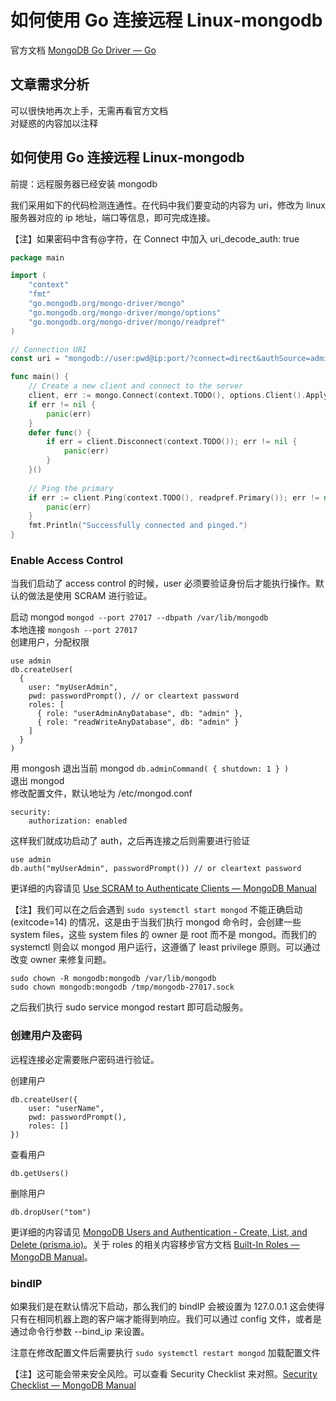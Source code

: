 # 如何使用 Go 连接远程 Linux-mongodb

官方文档 [MongoDB Go Driver — Go](https://www.mongodb.com/docs/drivers/go/current/)

## 文章需求分析

可以很快地再次上手，无需再看官方文档  
对疑惑的内容加以注释

## 如何使用 Go 连接远程 Linux-mongodb

前提：远程服务器已经安装 mongodb

我们采用如下的代码检测连通性。在代码中我们要变动的内容为 uri，修改为 linux 服务器对应的 ip 地址，端口等信息，即可完成连接。

【注】如果密码中含有@字符，在 Connect 中加入 uri_decode_auth: true

```Go
package main

import (
    "context"
    "fmt"
    "go.mongodb.org/mongo-driver/mongo"
    "go.mongodb.org/mongo-driver/mongo/options"
    "go.mongodb.org/mongo-driver/mongo/readpref"
)

// Connection URI
const uri = "mongodb://user:pwd@ip:port/?connect=direct&authSource=admin&authMechanism=SCRAM-SHA-1"

func main() {
    // Create a new client and connect to the server
    client, err := mongo.Connect(context.TODO(), options.Client().ApplyURI(uri))
    if err != nil {
        panic(err)
    }
    defer func() {
        if err = client.Disconnect(context.TODO()); err != nil {
            panic(err)
        }
    }()
    
    // Ping the primary
    if err := client.Ping(context.TODO(), readpref.Primary()); err != nil {
        panic(err)
    }
    fmt.Println("Successfully connected and pinged.")
}
```

### Enable Access Control

当我们启动了 access control 的时候，user 必须要验证身份后才能执行操作。默认的做法是使用 SCRAM 进行验证。

启动 mongod `mongod --port 27017 --dbpath /var/lib/mongodb`  
本地连接 `mongosh --port 27017`  
创建用户，分配权限

```
use admin
db.createUser(
  {
    user: "myUserAdmin",
    pwd: passwordPrompt(), // or cleartext password
    roles: [
      { role: "userAdminAnyDatabase", db: "admin" },
      { role: "readWriteAnyDatabase", db: "admin" }
    ]
  }
)
```

用 mongosh 退出当前 mongod `db.adminCommand( { shutdown: 1 } )`  
退出 mongod  
修改配置文件，默认地址为 /etc/mongod.conf

```
security:
	authorization: enabled
```

这样我们就成功启动了 auth，之后再连接之后则需要进行验证

```
use admin
db.auth("myUserAdmin", passwordPrompt()) // or cleartext password
```

更详细的内容请见 [Use SCRAM to Authenticate Clients — MongoDB Manual](https://www.mongodb.com/docs/manual/tutorial/configure-scram-client-authentication/)

【注】我们可以在之后会遇到 `sudo systemctl start mongod` 不能正确启动 (exitcode=14) 的情况，这是由于当我们执行 mongod 命令时，会创建一些 system files，这些 system files 的 owner 是 root 而不是 mongod。而我们的 systemctl 则会以 mongod 用户运行，这遵循了 least privilege 原则。可以通过改变 owner 来修复问题。

```
sudo chown -R mongodb:mongodb /var/lib/mongodb
sudo chown mongodb:mongodb /tmp/mongodb-27017.sock
```

之后我们执行 sudo service mongod restart 即可启动服务。

### 创建用户及密码

远程连接必定需要账户密码进行验证。

创建用户

```
db.createUser({
	user: "userName",
	pwd: passwordPrompt(),
	roles: []
})
```

查看用户

```
db.getUsers()
```

删除用户

```
db.dropUser("tom")
```

更详细的内容请见 [MongoDB Users and Authentication - Create, List, and Delete (prisma.io)](https://www.prisma.io/dataguide/mongodb/configuring-mongodb-user-accounts-and-authentication)。关于 roles 的相关内容移步官方文档 [Built-In Roles — MongoDB Manual](https://www.mongodb.com/docs/manual/reference/built-in-roles/#std-label-built-in-roles)。

### bindIP

如果我们是在默认情况下启动，那么我们的 bindIP 会被设置为 127.0.0.1 这会使得只有在相同机器上跑的客户端才能得到响应。我们可以通过 config 文件，或者是通过命令行参数 --bind_ip 来设置。

注意在修改配置文件后需要执行 `sudo systemctl restart mongod` 加载配置文件

【注】这可能会带来安全风险。可以查看 Security Checklist 来对照。[Security Checklist — MongoDB Manual](https://www.mongodb.com/docs/manual/administration/security-checklist/)
